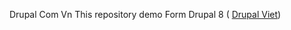 Drupal Com Vn
This repository demo Form Drupal 8 ( <a href="https://drupal.com.vn/">Drupal Viet</a>)
